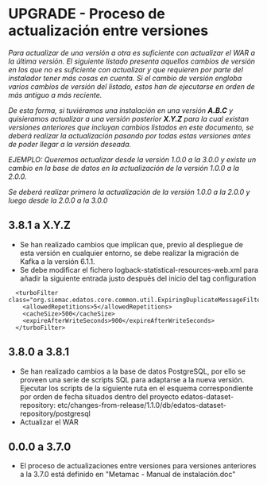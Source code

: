 # UPGRADE - Proceso de actualización entre versiones

*Para actualizar de una versión a otra es suficiente con actualizar el WAR a la última versión. El siguiente listado presenta aquellos cambios de versión en los que no es suficiente con actualizar y que requieren por parte del instalador tener más cosas en cuenta. Si el cambio de versión engloba varios cambios de versión del listado, estos han de ejecutarse en orden de más antiguo a más reciente.*

*De esta forma, si tuviéramos una instalación en una versión **A.B.C** y quisieramos actualizar a una versión posterior **X.Y.Z** para la cual existan versiones anteriores que incluyan cambios listados en este documento, se deberá realizar la actualización pasando por todas estas versiones antes de poder llegar a la versión deseada.*

*EJEMPLO: Queremos actualizar desde la versión 1.0.0 a la 3.0.0 y existe un cambio en la base de datos en la actualización de la versión 1.0.0 a la 2.0.0.*

*Se deberá realizar primero la actualización de la versión 1.0.0 a la 2.0.0 y luego desde la 2.0.0 a la 3.0.0*

## 3.8.1 a X.Y.Z
* Se han realizado cambios que implican que, previo al despliegue de esta versión en cualquier entorno, se debe realizar la migración de Kafka a la versión 6.1.1.
* Se debe modificar el fichero logback-statistical-resources-web.xml para añadir la siguiente entrada justo después del inicio del tag configuration

~~~
  <turboFilter class="org.siemac.edatos.core.common.util.ExpiringDuplicateMessageFilter">
	<allowedRepetitions>5</allowedRepetitions>
	<cacheSize>500</cacheSize>
	<expireAfterWriteSeconds>900</expireAfterWriteSeconds>
  </turboFilter>
~~~

## 3.8.0 a 3.8.1
* Se han realizado cambios a la base de datos PostgreSQL, por ello se proveen una serie de scripts SQL para adaptarse a la nueva versión. Ejecutar los scripts de la siguiente ruta en el esquema correspondiente por orden de fecha situados dentro del proyecto edatos-dataset-repository: etc/changes-from-release/1.1.0/db/edatos-dataset-repository/postgresql
* Actualizar el WAR

## 0.0.0 a 3.7.0
* El proceso de actualizaciones entre versiones para versiones anteriores a la 3.7.0 está definido en "Metamac - Manual de instalación.doc"